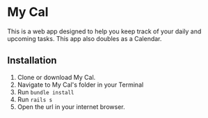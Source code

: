 # My Cal

This is a web app designed to help you keep track of your daily and upcoming tasks. This app also doubles as a Calendar.


## Installation
1. Clone or download My Cal.
2. Navigate to My Cal's folder in your Terminal
3. Run `bundle install`
4. Run `rails s`
5. Open the url in your internet browser.
